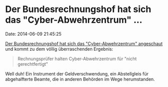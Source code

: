 Der Bundesrechnungshof hat sich das \"Cyber-Abwehrzentrum\" \...
================================================================

Date: 2014-06-09 21:45:25

[Der Bundesrechnungshof hat sich das \"Cyber-Abwehrzentrum\"
angeschaut](http://sz.de/1.1989433) und kommt zu dem völlig
überraschenden Ergebnis:

> Rechnungsprüfer halten Cyber-Abwehrzentrum für \"nicht
> gerechtfertigt\"

Well duh! Ein Instrument der Geldverschwendung, ein Abstellgleis für
abgehalfterte Beamte, die in anderen Behörden im Wege herumstanden.
